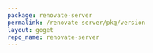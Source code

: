 ```yaml
---
package: renovate-server
permalink: /renovate-server/pkg/version
layout: goget
repo_name: renovate-server
---
```

